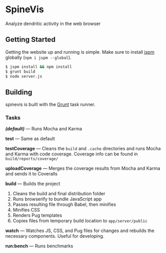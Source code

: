 # SpineVis

<!-- [![Travis](https://img.shields.io/travis/thatJavaNerd/spinevis.svg)](https://travis-ci.org/thatJavaNerd/spinevis) -->
<!-- [![Coveralls](https://img.shields.io/coveralls/thatJavaNerd/spinevis.svg)](https://coveralls.io/github/thatJavaNerd/spinevis) -->

Analyze dendritic activity in the web browser

## Getting Started

Getting the website up and running is simple. Make sure to install [jspm](http://jspm.io/) globally (`npm i jspm --global`).

```sh
$ jspm install && npm install
$ grunt build
$ node server.js
```

## Building

spinevis is built with the [Grunt](http://gruntjs.com/) task runner.

### Tasks

***(default)*** — Runs Mocha and Karma

**test** — Same as default

**testCoverage** — Cleans the `build` and `.cache` directories and runs Mocha and Karma with code coverage. Coverage info can be found in `build/reports/coverage/`

**uploadCoverage** — Merges the coverage results from Mocha and Karma and sends it to Coveralls

**build** — Builds the project

 1. Cleans the build and final distribution folder
 2. Runs browserify to bundle JavaScript app
 3. Passes resulting file through Babel, then minifies
 4. Minifies CSS
 5. Renders Pug templates
 6. Copies files from temporary build location to `app/server/public`

**watch** — Watches JS, CSS, and Pug files for changes and rebuilds the necessary components. Useful for developing.

**run:bench** — Runs benchmarks
